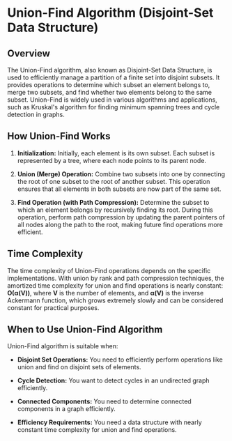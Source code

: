 # Union-Find Algorithm (Disjoint-Set Data Structure)

## Overview

The Union-Find algorithm, also known as Disjoint-Set Data Structure, is used to efficiently manage a partition of a finite set into disjoint subsets. It provides operations to determine which subset an element belongs to, merge two subsets, and find whether two elements belong to the same subset. Union-Find is widely used in various algorithms and applications, such as Kruskal's algorithm for finding minimum spanning trees and cycle detection in graphs.

## How Union-Find Works

1. **Initialization:** Initially, each element is its own subset. Each subset is represented by a tree, where each node points to its parent node. 

2. **Union (Merge) Operation:** Combine two subsets into one by connecting the root of one subset to the root of another subset. This operation ensures that all elements in both subsets are now part of the same set.

3. **Find Operation (with Path Compression):** Determine the subset to which an element belongs by recursively finding its root. During this operation, perform path compression by updating the parent pointers of all nodes along the path to the root, making future find operations more efficient.

## Time Complexity

The time complexity of Union-Find operations depends on the specific implementations. With union by rank and path compression techniques, the amortized time complexity for union and find operations is nearly constant: **O(α(V))**, where **V** is the number of elements, and **α(V)** is the inverse Ackermann function, which grows extremely slowly and can be considered constant for practical purposes.

## When to Use Union-Find Algorithm

Union-Find algorithm is suitable when:

- **Disjoint Set Operations:** You need to efficiently perform operations like union and find on disjoint sets of elements.

- **Cycle Detection:** You want to detect cycles in an undirected graph efficiently.

- **Connected Components:** You need to determine connected components in a graph efficiently.

- **Efficiency Requirements:** You need a data structure with nearly constant time complexity for union and find operations.

